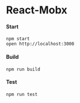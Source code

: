 # React-Mobx

#### Start
```
npm start
open http://localhost:3000
```

#### Build
```
npm run build
```

#### Test
```
npm run test
```

